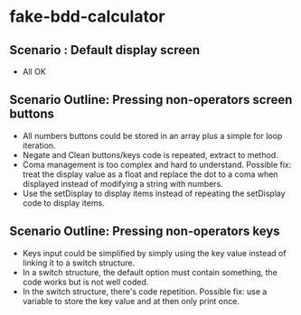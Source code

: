 # fake-bdd-calculator

## Scenario : Default display screen
* All OK

## Scenario Outline: Pressing non-operators screen buttons
* All numbers buttons could be stored in an array plus a simple for loop iteration.
* Negate and Clean buttons/keys code is repeated, extract to method.
* Coma management is too complex and hard to understand. Possible fix: treat the display value as a float and replace the dot to a coma when displayed instead of modifying a string with numbers. 
* Use the setDisplay to display items instead of repeating the setDisplay code to display items.

## Scenario Outline: Pressing non-operators keys
* Keys input could be simplified by simply using the key value instead of linking it to a switch structure.
* In a switch structure, the default option must contain something, the code works but is not well coded.
* In the switch structure, there's code repetition. Possible fix: use a variable to store the key value and at then only print once.